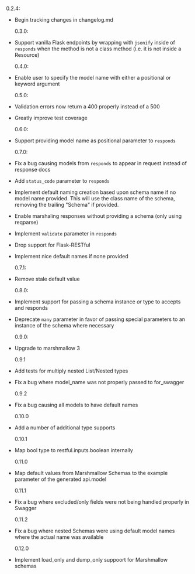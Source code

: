 0.2.4:

- Begin tracking changes in changelog.md

  0.3.0:

- Support vanilla Flask endpoints by wrapping with `jsonify` inside of `responds` when the method is not a class method (i.e. it is not inside a Resource)

  0.4.0:

- Enable user to specify the model name with either a positional or keyword argument

  0.5.0:

- Validation errors now return a 400 properly instead of a 500
- Greatly improve test coverage

  0.6.0:

- Support providing model name as positional parameter to `responds`

  0.7.0:

- Fix a bug causing models from `responds` to appear in request instead of response docs
- Add `status_code` parameter to `responds`
- Implement default naming creation based upon schema name if no model name provided. This will use the class name of the schema, removing the trailing "Schema" if provided.
- Enable marshaling responses without providing a schema (only using reqparse)
- Implement `validate` parameter in `responds`
- Drop support for Flask-RESTful
- Implement nice default names if none provided

  0.7.1:

- Remove stale default value

  0.8.0:

- Implement support for passing a schema instance _or_ type to accepts and responds
- Deprecate `many` parameter in favor of passing special parameters to an instance of the schema where necessary

  0.9.0:

- Upgrade to marshmallow 3

  0.9.1

- Add tests for multiply nested List/Nested types
- Fix a bug where model_name was not properly passed to for_swagger

  0.9.2

- Fix a bug causing all models to have default names

  0.10.0

- Add a number of additional type supports

  0.10.1

- Map bool type to restful.inputs.boolean internally

  0.11.0

- Map default values from Marshmallow Schemas to the example parameter of the generated api.model

  0.11.1

- Fix a bug where excluded/only fields were not being handled properly in Swagger

  0.11.2

- Fix a bug where nested Schemas were using default model names where the actual name was available

  0.12.0

- Implement load_only and dump_only suppoort for Marshmallow schemas
